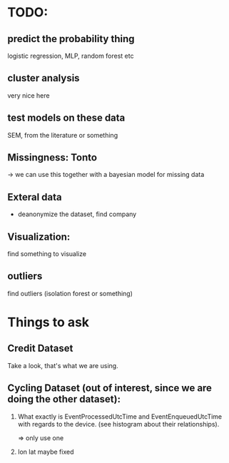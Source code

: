 # TODO: 

## predict the probability thing
logistic regression, MLP, random forest etc

## cluster analysis
very nice here

## test models on these data
SEM, from the literature or something

## Missingness: Tonto
-> we can use this together with a bayesian model for missing data

## Exteral data
- deanonymize the dataset, find company

## Visualization:
find something to visualize

## outliers
find outliers (isolation forest or something)

# Things to ask


## Credit Dataset

Take a look, that's what we are using.

## Cycling Dataset (out of interest, since we are doing the other dataset):

1) What exactly is EventProcessedUtcTime and EventEnqueuedUtcTime with regards to the device. (see histogram about their relationships).

	=> only use one

2) lon lat maybe fixed


